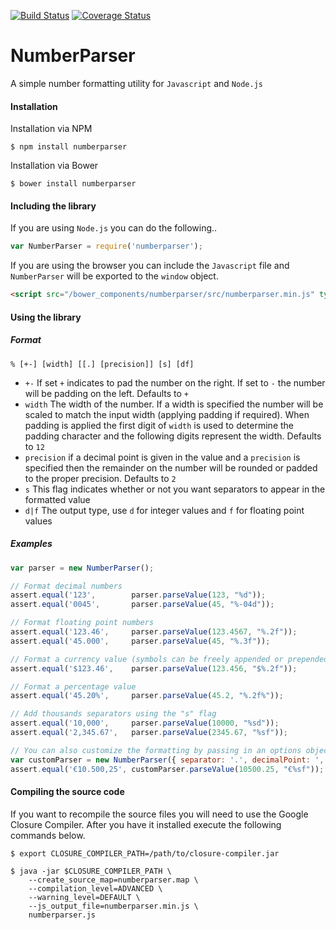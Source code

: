 [![Build Status](https://travis-ci.org/mcross1882/NumberParser.svg?branch=master)](https://travis-ci.org/mcross1882/NumberParser)
[![Coverage Status](http://coveralls.io/repos/mcross1882/NumberParser/badge.svg?branch=master&service=github)](http://coveralls.io/github/mcross1882/NumberParser?branch=master)

# NumberParser
A simple number formatting utility for `Javascript` and `Node.js`

#### Installation

Installation via NPM

```
$ npm install numberparser
```

Installation via Bower

```
$ bower install numberparser
```

#### Including the library

If you are using `Node.js` you can do the following..

```js
var NumberParser = require('numberparser');
```

If you are using the browser you can include the `Javascript` file and
`NumberParser` will be exported to the `window` object.

```html
<script src="/bower_components/numberparser/src/numberparser.min.js" type="text/javascript"></script>
```

#### Using the library

##### Format

```
% [+-] [width] [[.] [precision]] [s] [df]
```

- `+-` If set `+` indicates to pad the number on the right. If set to `-` the number will be
padding on the left. Defaults to `+`
- `width` The width of  the number. If a width is specified the number will be scaled
to match the input width (applying padding if required). When padding is applied the first digit of
`width` is used to determine the padding character and the following digits represent the width. Defaults to `12`
- `precision` if a decimal point is given in the value and a `precision` is specified then the
remainder on the number will be rounded or padded to the proper precision. Defaults to `2`
- `s` This flag indicates whether or not you want separators to appear in the formatted value
- `d|f` The output type, use `d` for integer values and `f` for floating point values


##### Examples

```js
var parser = new NumberParser();

// Format decimal numbers
assert.equal('123',        parser.parseValue(123, "%d"));
assert.equal('0045',       parser.parseValue(45, "%-04d"));

// Format floating point numbers
assert.equal('123.46',     parser.parseValue(123.4567, "%.2f"));
assert.equal('45.000',     parser.parseValue(45, "%.3f"));

// Format a currency value (symbols can be freely appended or prepended to the format)
assert.equal('$123.46',    parser.parseValue(123.456, "$%.2f"));

// Format a percentage value
assert.equal('45.20%',     parser.parseValue(45.2, "%.2f%"));

// Add thousands separators using the "s" flag
assert.equal('10,000',     parser.parseValue(10000, "%sd"));
assert.equal('2,345.67',   parser.parseValue(2345.67, "%sf"));

// You can also customize the formatting by passing in an options object
var customParser = new NumberParser({ separator: '.', decimalPoint: ',' });
assert.equal('€10.500,25', customParser.parseValue(10500.25, "€%sf"));
```

#### Compiling the source code

If you want to recompile the source files you will need to use the Google Closure Compiler.
After you have it installed execute the following commands below.

```
$ export CLOSURE_COMPILER_PATH=/path/to/closure-compiler.jar

$ java -jar $CLOSURE_COMPILER_PATH \
    --create_source_map=numberparser.map \
    --compilation_level=ADVANCED \
    --warning_level=DEFAULT \
    --js_output_file=numberparser.min.js \
    numberparser.js
```
